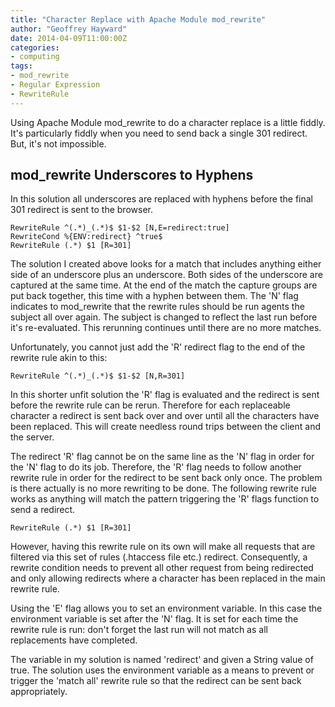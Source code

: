 ```yaml
---
title: "Character Replace with Apache Module mod_rewrite"
author: "Geoffrey Hayward"
date: 2014-04-09T11:00:00Z
categories:
- computing
tags:
- mod_rewrite
- Regular Expression
- RewriteRule
---
```

Using Apache Module mod_rewrite to do a character replace is a little fiddly. It's particularly fiddly when you need to send back a single 301 redirect. But, it's not impossible.

## mod_rewrite Underscores to Hyphens

In this solution all underscores are replaced with hyphens before the final 301 redirect is sent to the browser.

```text
RewriteRule ^(.*)_(.*)$ $1-$2 [N,E=redirect:true]
RewriteCond %{ENV:redirect} ^true$
RewriteRule (.*) $1 [R=301]
```

The solution I created above looks for a match that includes anything either side of an underscore plus an underscore. Both sides of the underscore are captured at the same time. At the end of the match the capture groups are put back together, this time with a hyphen between them. The 'N' flag indicates to mod_rewrite that the rewrite rules should be run agents the subject all over again. The subject is changed to reflect the last run before it's re-evaluated. This rerunning continues until there are no more matches.

<!--more-->

Unfortunately, you cannot just add the 'R' redirect flag to the end of the rewrite rule akin to this:

```text
RewriteRule ^(.*)_(.*)$ $1-$2 [N,R=301]
```

In this shorter unfit solution the 'R' flag is evaluated and the redirect is sent before the rewrite rule can be rerun. Therefore for each replaceable character a redirect is sent back over and over until all the characters have been replaced. This will create needless round trips between the client and the server.

The redirect 'R' flag cannot be on the same line as the 'N' flag in order for the 'N' flag to do its job. Therefore, the 'R' flag needs to follow another rewrite rule in order for the redirect to be sent back only once. The problem is there actually is no more rewriting to be done. The following rewrite rule works as anything will match the pattern triggering the 'R' flags function to send a redirect.

```text
RewriteRule (.*) $1 [R=301]
```

However, having this rewrite rule on its own will make all requests that are filtered via this set of rules (.htaccess file etc.) redirect. Consequently, a rewrite condition needs to prevent all other request from being redirected and only allowing redirects where a character has been replaced in the main rewrite rule.

Using the 'E' flag allows you to set an environment variable. In this case the environment variable is set after the 'N' flag. It is set for each time the rewrite rule is run: don't forget the last run will not match as all replacements have completed.

The variable in my solution is named 'redirect' and given a String value of true. The solution uses the environment variable as a means to prevent or trigger the 'match all' rewrite rule so that the redirect can be sent back appropriately.